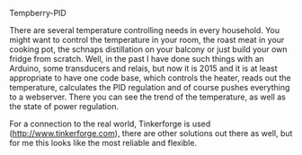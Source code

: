 Tempberry-PID

There are several temperature controlling needs in every household. You might want to control the temperature in your room, the roast meat in your cooking pot, the schnaps distillation on your balcony or just build your own fridge from scratch.
Well, in the past I have done such things with an Arduino, some transducers and relais, but now it is 2015 and it is at least appropriate to have one code base, which controls the heater, reads out the temperature, calculates the PID regulation and
of course pushes everything to a webserver. There you can see the trend of the temperature, as well as the state of power regulation.

For a connection to the real world, Tinkerforge is used (http://www.tinkerforge.com), there are other solutions out there as well, but for me this looks like the most reliable and flexible.